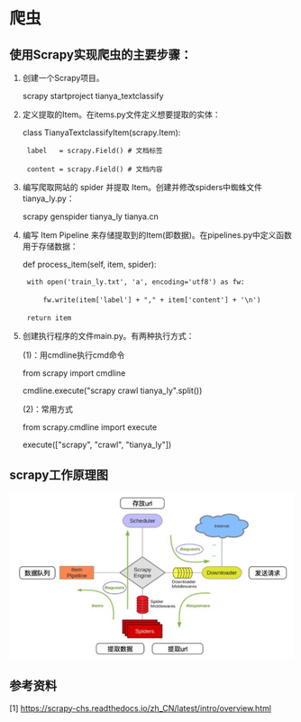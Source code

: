 # 爬虫

## 使用Scrapy实现爬虫的主要步骤：

1. 创建一个Scrapy项目。

    scrapy startproject tianya_textclassify
    
2. 定义提取的Item。在items.py文件定义想要提取的实体：

    class TianyaTextclassifyItem(scrapy.Item):
    
        label   = scrapy.Field() # 文档标签
        
        content = scrapy.Field() # 文档内容
        
3. 编写爬取网站的 spider 并提取 Item。创建并修改spiders中蜘蛛文件tianya_ly.py：

    scrapy genspider tianya_ly tianya.cn
   
4. 编写 Item Pipeline 来存储提取到的Item(即数据)。在pipelines.py中定义函数用于存储数据：

    def process_item(self, item, spider):
    
        with open('train_ly.txt', 'a', encoding='utf8') as fw:
        
            fw.write(item['label'] + "," + item['content'] + '\n')
            
        return item
5. 创建执行程序的文件main.py。有两种执行方式：

    (1)：用cmdline执行cmd命令
    
    from scrapy import cmdline
    
    cmdline.execute("scrapy crawl tianya_ly".split())
    
    (2)：常用方式
    
    from scrapy.cmdline import execute
    
    execute(["scrapy", "crawl", "tianya_ly"])
    

## scrapy工作原理图
![image](https://github.com/xuewengeophysics/xwStudyNLP/blob/master/scrapy/images/%E7%88%AC%E8%99%AB.jpg)

## 参考资料
[1] https://scrapy-chs.readthedocs.io/zh_CN/latest/intro/overview.html
